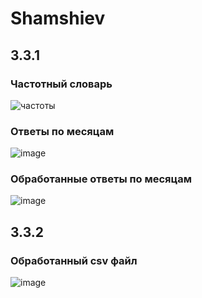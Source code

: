 # Shamshiev

## 3.3.1

### Частотный словарь

![частоты](https://user-images.githubusercontent.com/93040594/208480180-6b61b1ea-f4a7-4008-9e75-896d3029fc67.png)

### Ответы по месяцам

![image](https://user-images.githubusercontent.com/93040594/208481027-df165cb6-b76e-4c5f-b978-f45eecd918ba.png)

### Обработанные ответы по месяцам

![image](https://user-images.githubusercontent.com/93040594/208484371-6e146417-e16c-4adb-82e9-4f12abfa6bca.png)

## 3.3.2

### Обработанный csv файл

![image](https://user-images.githubusercontent.com/93040594/208484556-3ed3da00-575e-41da-9c49-e9724251009e.png)

